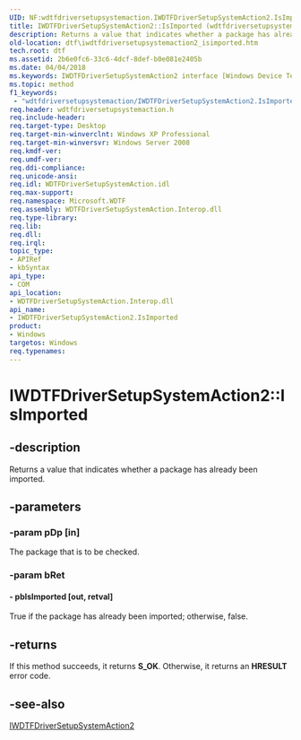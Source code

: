 ```yaml
---
UID: NF:wdtfdriversetupsystemaction.IWDTFDriverSetupSystemAction2.IsImported
title: IWDTFDriverSetupSystemAction2::IsImported (wdtfdriversetupsystemaction.h)
description: Returns a value that indicates whether a package has already been imported.
old-location: dtf\iwdtfdriversetupsystemaction2_isimported.htm
tech.root: dtf
ms.assetid: 2b6e0fc6-33c6-4dcf-8def-b0e081e2405b
ms.date: 04/04/2018
ms.keywords: IWDTFDriverSetupSystemAction2 interface [Windows Device Testing Framework],IsImported method, IWDTFDriverSetupSystemAction2.IsImported, IWDTFDriverSetupSystemAction2::IsImported, IsImported, IsImported method [Windows Device Testing Framework], IsImported method [Windows Device Testing Framework],IWDTFDriverSetupSystemAction2 interface, Microsoft.WDTF.IWDTFDriverSetupSystemAction2.IsImported, Microsoft::WDTF::IWDTFDriverSetupSystemAction2::IsImported, dtf.iwdtfdriversetupsystemaction2_isimported, wdtfdriversetupsystemaction/IWDTFDriverSetupSystemAction2::IsImported
ms.topic: method
f1_keywords:
 - "wdtfdriversetupsystemaction/IWDTFDriverSetupSystemAction2.IsImported"
req.header: wdtfdriversetupsystemaction.h
req.include-header: 
req.target-type: Desktop
req.target-min-winverclnt: Windows XP Professional
req.target-min-winversvr: Windows Server 2008
req.kmdf-ver: 
req.umdf-ver: 
req.ddi-compliance: 
req.unicode-ansi: 
req.idl: WDTFDriverSetupSystemAction.idl
req.max-support: 
req.namespace: Microsoft.WDTF
req.assembly: WDTFDriverSetupSystemAction.Interop.dll
req.type-library: 
req.lib: 
req.dll: 
req.irql: 
topic_type:
- APIRef
- kbSyntax
api_type:
- COM
api_location:
- WDTFDriverSetupSystemAction.Interop.dll
api_name:
- IWDTFDriverSetupSystemAction2.IsImported
product:
- Windows
targetos: Windows
req.typenames: 
---
```


# IWDTFDriverSetupSystemAction2::IsImported


## -description


Returns a value that indicates whether a package has already been imported.


## -parameters




### -param pDp [in]

The package that is to be checked.


### -param bRet






#### - pbIsImported [out, retval]

True if the package has already been imported; otherwise, false.


## -returns



If this method succeeds, it returns <b xmlns:loc="http://microsoft.com/wdcml/l10n">S_OK</b>. Otherwise, it returns an <b xmlns:loc="http://microsoft.com/wdcml/l10n">HRESULT</b> error code.




## -see-also




<a href="https://docs.microsoft.com/windows-hardware/drivers/ddi/wdtfdriversetupsystemaction/nn-wdtfdriversetupsystemaction-iwdtfdriversetupsystemaction2">IWDTFDriverSetupSystemAction2</a>
 

 


